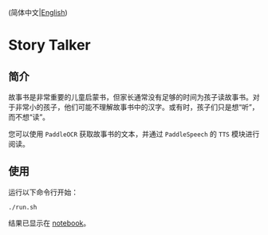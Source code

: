 
(简体中文|[English](./README.md))

# Story Talker

## 简介

故事书是非常重要的儿童启蒙书，但家长通常没有足够的时间为孩子读故事书。对于非常小的孩子，他们可能不理解故事书中的汉字。或有时，孩子们只是想“听”，而不想“读”。

您可以使用 `PaddleOCR` 获取故事书的文本，并通过 `PaddleSpeech` 的 `TTS` 模块进行阅读。

## 使用

运行以下命令行开始：

```
./run.sh
```

结果已显示在 [notebook](https://github.com/PaddlePaddle/PaddleSpeech/blob/develop/docs/tutorial/tts/tts_tutorial.ipynb)。
